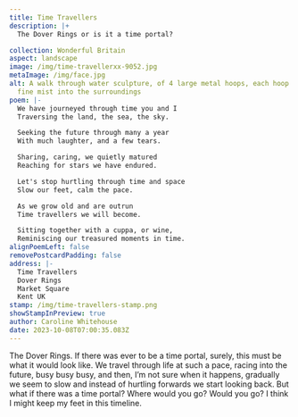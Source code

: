 ```yaml
---
title: Time Travellers
description: |+
  The Dover Rings or is it a time portal?

collection: Wonderful Britain
aspect: landscape
image: /img/time-travellerxx-9052.jpg
metaImage: /img/face.jpg
alt: A walk through water sculpture, of 4 large metal hoops, each hoop sprays a
  fine mist into the surroundings
poem: |-
  We have journeyed through time you and I
  Traversing the land, the sea, the sky.

  Seeking the future through many a year
  With much laughter, and a few tears.

  Sharing, caring, we quietly matured
  Reaching for stars we have endured.

  Let's stop hurtling through time and space
  Slow our feet, calm the pace.

  As we grow old and are outrun
  Time travellers we will become.

  Sitting together with a cuppa, or wine,
  Reminiscing our treasured moments in time.
alignPoemLeft: false
removePostcardPadding: false
address: |-
  Time Travellers
  Dover Rings
  Market Square
  Kent UK
stamp: /img/time-travellers-stamp.png
showStampInPreview: true
author: Caroline Whitehouse
date: 2023-10-08T07:00:35.083Z
---
```

The Dover Rings. If there was ever to be a time portal, surely, this must be what it would look like. 
We travel through life at such a pace, racing into the future, busy busy busy, and then, I’m not sure when it happens, gradually we seem to slow and instead of hurtling forwards we start looking back.
But what if there was a time portal? Where would you go? Would you go? I think I might keep my feet in this timeline.